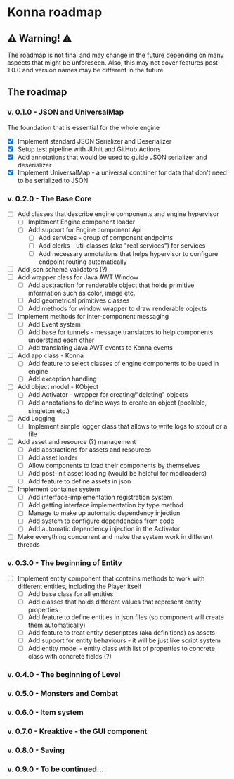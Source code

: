 # Konna roadmap

## ⚠️ Warning! ⚠️

The roadmap is not final and may change in the future depending
on many aspects that might be unforeseen. Also, this may not cover features post-1.0.0 and
version names may be different in the future

## The roadmap

### v. 0.1.0 - JSON and UniversalMap
The foundation that is essential for the whole engine

- [x] Implement standard JSON Serializer and Deserializer
- [x] Setup test pipeline with JUnit and GitHub Actions
- [x] Add annotations that would be used to guide JSON serializer and deserializer
- [x] Implement UniversalMap - a universal container for data that don't need to be serialized to JSON

### v. 0.2.0 - The Base Core

- [ ] Add classes that describe engine components and engine hypervisor
    - [ ] Implement Engine component loader
    - [ ] Add support for Engine component Api
      - [ ] Add services - group of component endpoints
      - [ ] Add clerks - util classes (aka "real services") for services
      - [ ] Add necessary annotations that helps hypervisor to configure endpoint routing automatically
- [ ] Add json schema validators (?)
- [ ] Add wrapper class for Java AWT Window
  - [ ] Add abstraction for renderable object that holds primitive information such as color, image etc.
  - [ ] Add geometrical primitives classes
  - [ ] Add methods for window wrapper to draw renderable objects
- [ ] Implement methods for inter-component messaging
    - [ ] Add Event system
    - [ ] Add base for tunnels - message translators to help components understand each other
    - [ ] Add translating Java AWT events to Konna events 
- [ ] Add app class - Konna
  - [ ] Add feature to select classes of engine components to be used in engine
  - [ ] Add exception handling
- [ ] Add object model - KObject
  - [ ] Add Activator - wrapper for creating/"deleting" objects
  - [ ] Add annotations to define ways to create an object (poolable, singleton etc.)
- [ ] Add Logging
  - [ ] Implement simple logger class that allows to write logs to stdout or a file
- [ ] Add asset and resource (?) management
  - [ ] Add abstractions for assets and resources 
  - [ ] Add asset loader
  - [ ] Allow components to load their components by themselves
  - [ ] Add post-init asset loading (would be helpful for modloaders)
  - [ ] Add feature to define assets in json
- [ ] Implement container system
  - [ ] Add interface-implementation registration system
  - [ ] Add getting interface implementation by type method
  - [ ] Manage to make up automatic dependency injection
  - [ ] Add system to configure dependencies from code
  - [ ] Add automatic dependency injection in the Activator
- [ ] Make everything concurrent and make the system work in different threads

### v. 0.3.0 - The beginning of Entity

- [ ] Implement entity component that contains methods to work with different entities, including the Player itself
    - [ ] Add base class for all entities
    - [ ] Add classes that holds different values that represent entity properties
    - [ ] Add feature to define entities in json files (so component will create them automatically)
    - [ ] Add feature to treat entity descriptors (aka definitions) as assets
    - [ ] Add support for entity behaviours - it will be just like script system
    - [ ] Add entity model - entity class with list of properties to concrete class with concrete fields (?)

### v. 0.4.0 - The beginning of Level

### v. 0.5.0 - Monsters and Combat

### v. 0.6.0 - Item system

### v. 0.7.0 - Kreaktive - the GUI component

### v. 0.8.0 - Saving

### v. 0.9.0 - To be continued...